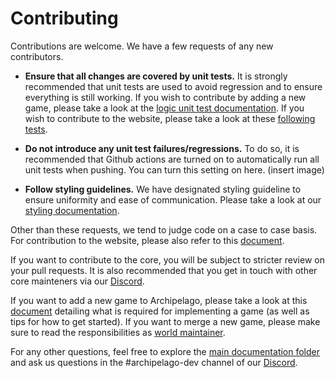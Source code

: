 # Contributing
Contributions are welcome. We have a few requests of any new contributors.

* **Ensure that all changes are covered by unit tests.** 
It is strongly recommended that unit tests are used to avoid regression and to ensure everything is still working.
If you wish to contribute by adding a new game, please take a look at the [logic unit test documentation](/docs/world%20api.md#tests).
If you wish to contribute to the website, please take a look at these [following tests](/tree/main/test/webhost).
* **Do not introduce any unit test failures/regressions.**
To do so, it is recommended that Github actions are turned on to automatically run all unit tests when pushing.
You can turn this setting on here. (insert image)

* **Follow styling guidelines.**
We have designated styling guideline to ensure uniformity and ease of communication. Please take a look at 
our [styling documentation](/docs/style.md).

Other than these requests, we tend to judge code on a case to case basis. For contribution to the website, please also refer to
this [document](/WebHostLib/README.md).

If you want to contribute to the core, you will be subject to stricter review on your pull requests. It is also recommended
that you get in touch with other core mainteners via our [Discord](https://archipelago.gg/discord).

If you want to add a new game to Archipelago, please take a look at this [document](/docs/adding%20games.md) detailing what is required 
for implementing a game (as well as tips for how to get started).
If you want to merge a new game, please make sure to read the responsibilities as
[world maintainer](/docs/world%20maintainer.md).

For any other questions, feel free to explore the [main documentation folder](/docs/) and ask us questions in the #archipelago-dev channel 
of our [Discord](https://archipelago.gg/discord).